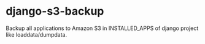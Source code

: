 django-s3-backup
================

Backup all applications to Amazon S3  in INSTALLED_APPS of django project like loaddata/dumpdata.